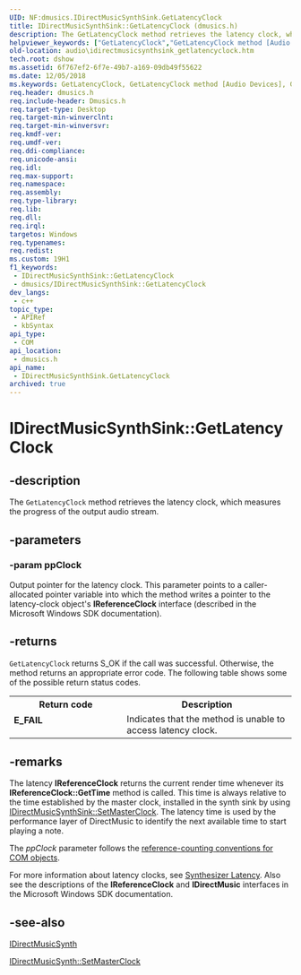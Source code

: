 ```yaml
---
UID: NF:dmusics.IDirectMusicSynthSink.GetLatencyClock
title: IDirectMusicSynthSink::GetLatencyClock (dmusics.h)
description: The GetLatencyClock method retrieves the latency clock, which measures the progress of the output audio stream.
helpviewer_keywords: ["GetLatencyClock","GetLatencyClock method [Audio Devices]","GetLatencyClock method [Audio Devices]","IDirectMusicSynthSink interface","IDirectMusicSynthSink interface [Audio Devices]","GetLatencyClock method","IDirectMusicSynthSink.GetLatencyClock","IDirectMusicSynthSink::GetLatencyClock","audio.idirectmusicsynthsink_getlatencyclock","audmp-routines_13de73b3-d0c6-4693-a56c-919628c63efb.xml","dmusics/IDirectMusicSynthSink::GetLatencyClock"]
old-location: audio\idirectmusicsynthsink_getlatencyclock.htm
tech.root: dshow
ms.assetid: 6f767ef2-6f7e-49b7-a169-09db49f55622
ms.date: 12/05/2018
ms.keywords: GetLatencyClock, GetLatencyClock method [Audio Devices], GetLatencyClock method [Audio Devices],IDirectMusicSynthSink interface, IDirectMusicSynthSink interface [Audio Devices],GetLatencyClock method, IDirectMusicSynthSink.GetLatencyClock, IDirectMusicSynthSink::GetLatencyClock, audio.idirectmusicsynthsink_getlatencyclock, audmp-routines_13de73b3-d0c6-4693-a56c-919628c63efb.xml, dmusics/IDirectMusicSynthSink::GetLatencyClock
req.header: dmusics.h
req.include-header: Dmusics.h
req.target-type: Desktop
req.target-min-winverclnt: 
req.target-min-winversvr: 
req.kmdf-ver: 
req.umdf-ver: 
req.ddi-compliance: 
req.unicode-ansi: 
req.idl: 
req.max-support: 
req.namespace: 
req.assembly: 
req.type-library: 
req.lib: 
req.dll: 
req.irql: 
targetos: Windows
req.typenames: 
req.redist: 
ms.custom: 19H1
f1_keywords:
 - IDirectMusicSynthSink::GetLatencyClock
 - dmusics/IDirectMusicSynthSink::GetLatencyClock
dev_langs:
 - c++
topic_type:
 - APIRef
 - kbSyntax
api_type:
 - COM
api_location:
 - dmusics.h
api_name:
 - IDirectMusicSynthSink.GetLatencyClock
archived: true
---
```


# IDirectMusicSynthSink::GetLatencyClock


## -description

The <code>GetLatencyClock</code> method retrieves the latency clock, which measures the progress of the output audio stream.

## -parameters

### -param ppClock

Output pointer for the latency clock. This parameter points to a caller-allocated pointer variable into which the method writes a pointer to the latency-clock object's <b>IReferenceClock</b> interface (described in the Microsoft Windows SDK documentation).

## -returns

<code>GetLatencyClock</code> returns S_OK if the call was successful. Otherwise, the method returns an appropriate error code. The following table shows some of the possible return status codes.

<table>
<tr>
<th>Return code</th>
<th>Description</th>
</tr>
<tr>
<td width="40%">
<dl>
<dt><b>E_FAIL</b></dt>
</dl>
</td>
<td width="60%">
Indicates that the method is unable to access latency clock.

</td>
</tr>
</table>

## -remarks

The latency <b>IReferenceClock</b> returns the current render time whenever its <b>IReferenceClock::GetTime</b> method is called. This time is always relative to the time established by the master clock, installed in the synth sink by using <a href="/windows/desktop/api/dmusics/nf-dmusics-idirectmusicsynthsink-setmasterclock">IDirectMusicSynthSink::SetMasterClock</a>. The latency time is used by the performance layer of DirectMusic to identify the next available time to start playing a note.

The <i>ppClock</i> parameter follows the <a href="/windows-hardware/drivers/audio/reference-counting-conventions-for-com-objects">reference-counting conventions for COM objects</a>.

For more information about latency clocks, see <a href="/windows-hardware/drivers/audio/synthesizer-latency">Synthesizer Latency</a>. Also see the descriptions of the <b>IReferenceClock</b> and <b>IDirectMusic</b> interfaces in the Microsoft Windows SDK documentation.

## -see-also

<a href="/windows/desktop/api/dmusics/nn-dmusics-idirectmusicsynth">IDirectMusicSynth</a>



<a href="/windows/desktop/api/dmusics/nf-dmusics-idirectmusicsynth-setmasterclock">IDirectMusicSynth::SetMasterClock</a>